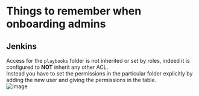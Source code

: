 # Things to remember when onboarding admins
## Jenkins
Access for the `playbooks` folder is not inherited or set by roles, indeed it is configured to **NOT** inherit any other ACL.  
Instead you have to set the permissions in the particular folder explicitly by adding the new user and giving the permissions in the table.  
![image](https://github.com/usegalaxy-eu/operations/assets/86979912/eb5dc1a0-fffd-4c15-b062-92ed4cb3670f)
